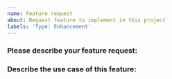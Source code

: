 ```yaml
---
name: Feature request
about: Request feature to implement in this project
labels: 'Type: Enhancement'
---
```


<!--
1. Please make sure to provide a detailed description with all the relevant information that might be required to start working on this feature.
2. In case you are not sure about your request or whether the particular feature is already supported or not, please start a discussion instead.
3. GitHub Discussion: https://github.com/khulnasoft-labs/notify/discussions/categories/ideas
4. Join our discord server at https://discord.gg/khulnasoft-labs to discuss the idea on the #notify channel.
-->

### Please describe your feature request:
<!-- A clear and concise description of feature to implement -->

### Describe the use case of this feature:
<!-- A clear and concise description of the feature request's motivation and the use-cases in which it could be useful. -->
